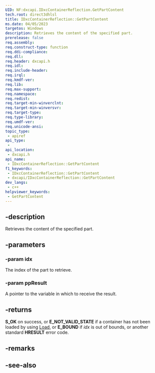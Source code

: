 ```yaml
---
UID: NF:dxcapi.IDxcContainerReflection.GetPartContent
tech.root: direct3dhlsl
title: IDxcContainerReflection::GetPartContent
ms.date: 04/05/2023
targetos: Windows
description: Retrieves the content of the specified part.
prerelease: false
req.assembly: 
req.construct-type: function
req.ddi-compliance: 
req.dll: 
req.header: dxcapi.h
req.idl: 
req.include-header: 
req.irql: 
req.kmdf-ver: 
req.lib: 
req.max-support: 
req.namespace: 
req.redist: 
req.target-min-winverclnt: 
req.target-min-winversvr: 
req.target-type: 
req.type-library: 
req.umdf-ver: 
req.unicode-ansi: 
topic_type:
 - apiref
api_type:
 - 
api_location:
 - dxcapi.h
api_name:
 - IDxcContainerReflection::GetPartContent
f1_keywords:
 - IDxcContainerReflection::GetPartContent
 - dxcapi/IDxcContainerReflection::GetPartContent
dev_langs:
 - c++
helpviewer_keywords:
 - GetPartContent
---
```


## -description

Retrieves the content of the specified part.

## -parameters

### -param idx

The index of the part to retrieve.

### -param ppResult

A pointer to the variable in which to receive the result.

## -returns

**S_OK** on success, or **E_NOT_VALID_STATE** if a container has not been loaded by using [Load](./nf-dxcapi-idxccontainerreflection-load), or **E_BOUND** if *idx* is out of bounds, or another standard **HRESULT** error code.

## -remarks

## -see-also
